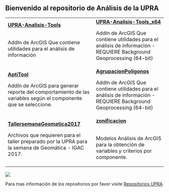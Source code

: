 
## Bienvenido al repositorio de Análisis de la UPRA



<table>
  <tr>
    <td>
    <b><a href="https://github.com/UpraAnalisis/UPRA-Analisis-Tools">UPRA-Analisis-Tools</a></b>
    <br>
    <br>
    <p>AddIn de ArcGIS Que contiene utilidades para el análisis de información</p>
    </td>
    <td>
    <b><a href="https://github.com/UpraAnalisis/UPRA-Analisis-Tools_x64">UPRA-Analisis-Tools_x64</a></b>
    <br>
    <p> AddIn de ArcGIS Que contiene utilidades para el análisis de información - REQUIERE Background Geoprocessing (64-bit)</p>
    </td>
  </tr>
  <tr>
    <td>
    <b><a href="https://github.com/UpraAnalisis/AptiTool">AptiTool</a></b>
    <br>
    <p>AddIn de ArcGIS para generar reporte del comportamiento de las variables según el componente que se seleccione.</p>
    </td>
    <td>
    <b><a href="https://github.com/UpraAnalisis/AgrupacionPoligonos">AgrupacionPoligonos</a></b>
    <br>
    <p> AddIn de ArcGIS Que contiene utilidades para el análisis de información - REQUIERE Background Geoprocessing (64-bit)</p>
    </td>
  </tr>
  <tr>
    <td>
    <b><a href="https://github.com/UpraAnalisis/AptiTool">TallersemanaGeomatica2017</a></b>
    <br>
    <p>Archivos que requieren para el taller preparado por la UPRA para la semana de Geomática - IGAC 2017.</p>
    </td>
    <td>
    <b><a href="https://github.com/UpraAnalisis/AgrupacionPoligonos">zonificacion</a></b>
    <br>
    <br>
    <p> Modelos Análisis de ArcGIS para la obtención de variables y criterios por componente. </p>
    </td>
  </tr>
</table>

![](./gifs/Descarga_multicortes_32.gif)

Para mas información de los repositorios por favor visite
[Repositorios UPRA](https://github.com/UpraAnalisis?tab=repositories)
